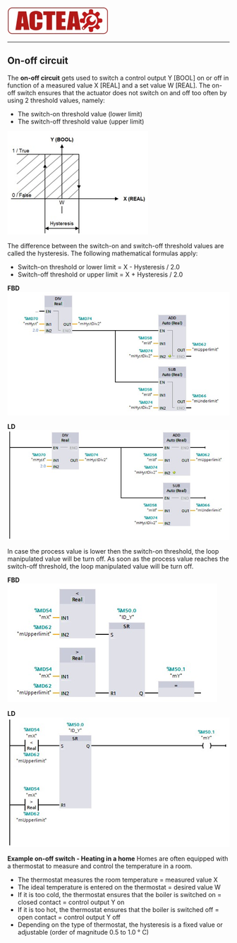 
![ACTEA](../Logo_ACTEA_2.jpg)
_____________________________________

## On-off circuit
The **on-off circuit** gets used to switch a control output Y [BOOL] on or off in function of a measured value X [REAL] and a set value W [REAL]. The on-off switch ensures that the actuator does not switch on and off too often by using 2 threshold values, namely:
- The switch-on threshold value (lower limit)
- The switch-off threshold value (upper limit)

![ON_OFF](../Ad05/Images/ON-OFFeX.jpg)

The difference between the switch-on and switch-off threshold values are called the hysteresis. The following mathematical formulas apply:
- Switch-on threshold or lower limit = X -  Hysteresis / 2.0
- Switch-off threshold or upper limit = X +  Hysteresis / 2.0

 **FBD**
 ![Siemens Example](../Ad05/Images/SiemensEx1.jpg)

 **LD**
 ![Siemends Example](../Ad05/Images/SiemensEx2.jpg)

In case the process value is lower then the switch-on threshold, the loop manipulated value will be turn off.
As soon as the process value reaches the switch-off threshold, the loop manipulated value will be turn off.

**FBD**
![Siemends Example](../Ad05/Images/SiemensEx3.jpg)

**LD**
![Siemends Example](../Ad05/Images/SiemensEx4.jpg)

 **Example on-off switch - Heating in a home**
  Homes are often equipped with a thermostat to measure and control the temperature in a room.
  - The thermostat measures the room temperature = measured value X
  - The ideal temperature is entered on the thermostat = desired value W
  - If it is too cold, the thermostat ensures that the boiler is switched on = closed contact = control output Y on
  - If it is too hot, the thermostat ensures that the boiler is switched off = open contact = control output Y off
  - Depending on the type of thermostat, the hysteresis is a fixed value or adjustable (order of magnitude 0.5 to 1.0 ° C)
